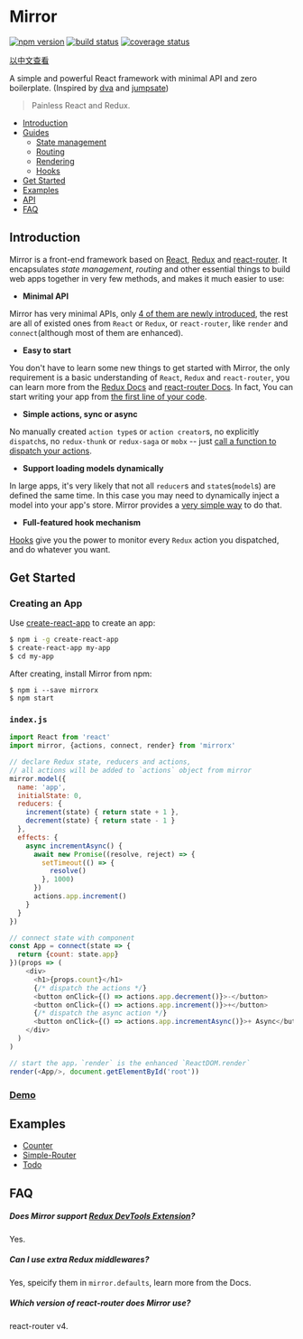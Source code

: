 # Mirror

[![npm version](https://img.shields.io/npm/v/mirrorx.svg?style=flat-square)](https://www.npmjs.com/package/mirrorx) [![build status](https://img.shields.io/travis/mirrorjs/mirror.svg?style=flat-square)](https://travis-ci.org/mirrorjs/mirror) [![coverage status](https://img.shields.io/coveralls/mirrorjs/mirror.svg?style=flat-square)](https://coveralls.io/github/mirrorjs/mirror?branch=master)

[以中文查看](https://github.com/mirrorjs/mirror/blob/master/README_zh.md)

A simple and powerful React framework with minimal API and zero boilerplate. (Inspired by [dva](https://github.com/dvajs/dva) and [jumpsate](https://github.com/jumpsuit/jumpstate))

> Painless React and Redux.

* [Introduction](#introduction)
* [Guides](https://github.com/mirrorjs/mirror/blob/master/docs/guides.md)
  * [State management](https://github.com/mirrorjs/mirror/blob/master/docs/guides.md#state-management)
  * [Routing](https://github.com/mirrorjs/mirror/blob/master/docs/guides.md#routing)
  * [Rendering](https://github.com/mirrorjs/mirror/blob/master/docs/guides.md#rendering)
  * [Hooks](https://github.com/mirrorjs/mirror/blob/master/docs/guides.md#hooks)
* [Get Started](#get-started)
* [Examples](#examples)
* [API](https://github.com/mirrorjs/mirror/blob/master/docs/api.md)
* [FAQ](#faq)

## Introduction

Mirror is a front-end framework based on [React](https://facebook.github.io/react), [Redux](http://redux.js.org/docs/introduction/) and [react-router](https://github.com/ReactTraining/react-router). It encapsulates *state management*, *routing* and other essential things to build web apps together in very few methods, and makes it much easier to use:

* **Minimal API**

Mirror has very minimal APIs, only [4 of them are newly introduced](https://github.com/mirrorjs/mirror/blob/master/docs/api.md), the rest are all of existed ones from `React` or `Redux`, or `react-router`, like `render` and `connect`(although most of them are enhanced).

* **Easy to start**

You don't have to learn some new things to get started with Mirror, the only requirement is a basic understanding of `React`, `Redux` and `react-router`, you can learn more from the [Redux Docs](http://redux.js.org/docs/introduction/) and [react-router Docs](https://github.com/ReactTraining/react-router). In fact, You can start writing your app from [the first line of your code](#get-started).

* **Simple actions, sync or async**

No manually created `action type`s or `action creator`s, no explicitly `dispatch`s, no `redux-thunk` or `redux-saga` or `mobx` -- just [call a function to dispatch your actions](https://github.com/mirrorjs/mirror/blob/master/docs/api.md#actions).

* **Support loading models dynamically**

In large apps, it's very likely that not all `reducer`s and `state`s(`model`s) are defined the same time. In this case you may need to dynamically inject a model into your app's store. Mirror provides a [very simple way](https://github.com/mirrorjs/mirror/blob/master/docs/api.md#rendercomponent-container-callback) to do that.

* **Full-featured hook mechanism**

[Hooks](https://github.com/mirrorjs/mirror/blob/master/docs/api.md#mirrorhookaction-getstate-) give you the power to monitor every `Redux` action you dispatched, and do whatever you want.


## Get Started

### Creating an App

Use [create-react-app](https://github.com/facebookincubator/create-react-app) to create an app:

```sh
$ npm i -g create-react-app
$ create-react-app my-app
$ cd my-app
```

After creating, install Mirror from npm:

```
$ npm i --save mirrorx
$ npm start
```

### `index.js`

```js
import React from 'react'
import mirror, {actions, connect, render} from 'mirrorx'

// declare Redux state, reducers and actions,
// all actions will be added to `actions` object from mirror
mirror.model({
  name: 'app',
  initialState: 0,
  reducers: {
    increment(state) { return state + 1 },
    decrement(state) { return state - 1 }
  },
  effects: {
    async incrementAsync() {
      await new Promise((resolve, reject) => {
        setTimeout(() => {
          resolve()
        }, 1000)
      })
      actions.app.increment()
    }
  }
})

// connect state with component
const App = connect(state => {
  return {count: state.app}
})(props => (
    <div>
      <h1>{props.count}</h1>
      {/* dispatch the actions */}
      <button onClick={() => actions.app.decrement()}>-</button>
      <button onClick={() => actions.app.increment()}>+</button>
      {/* dispatch the async action */}
      <button onClick={() => actions.app.incrementAsync()}>+ Async</button>
    </div>
  )
)

// start the app，`render` is the enhanced `ReactDOM.render`
render(<App/>, document.getElementById('root'))
```

### [Demo](https://www.webpackbin.com/bins/-Kmdm2zpS4JBvzbKBbIc)

## Examples

* [Counter](https://github.com/mirrorjs/mirror/blob/master/examples/counter)
* [Simple-Router](https://github.com/mirrorjs/mirror/blob/master/examples/simple-router)
* [Todo](https://github.com/mirrorjs/mirror/blob/master/examples/todo)


## FAQ

##### Does Mirror support [Redux DevTools Extension](https://github.com/zalmoxisus/redux-devtools-extension)?

Yes.

##### Can I use extra Redux middlewares?

Yes, speicify them in `mirror.defaults`, learn more from the Docs.

##### Which version of react-router does Mirror use?

react-router v4.

